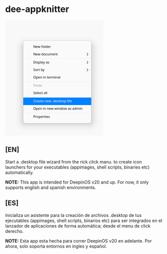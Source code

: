 # dee-appknitter

![immg.png](img.png)

## [EN]

Start a .desktop file wizard from the rick click manu. to create icon launchers for your executables (appimages, shell scripts, binaries etc) automatically.

**NOTE:** This app is intended for DeepinOS v20 and up. For now, it only supports english and spanish environments.

## [ES]

Inicializa un asistente para la creación de archivos .desktop de tus ejecutables (appimages, shell scripts, binarios etc) para ser    integrados en el lanzador de aplicaciones de forma automática; desde el menu de click derecho.

**NOTE:**  Esta app esta hecha para correr DeepinOS v20 en adelante. Por ahora, solo soporta entornos en ingles y español.
